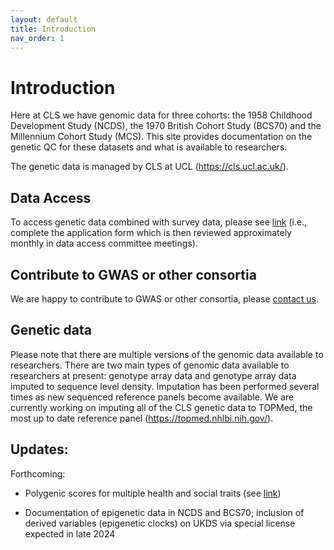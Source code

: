```yaml
---
layout: default
title: Introduction
nav_order: 1
---
```


# **Introduction** 

Here at CLS we have genomic data for three cohorts: the 1958 Childhood Development Study (NCDS), the 1970 British Cohort Study (BCS70) and the Millennium Cohort Study (MCS). This site provides documentation on the genetic QC for these datasets and what is available to researchers.

The genetic data is managed by CLS at UCL (<https://cls.ucl.ac.uk/>). 

## Data Access

To access genetic data combined with survey data, please see <a href="https://cls.ucl.ac.uk/data-access-training/data-access/">link</a> (i.e., complete the application form which is then reviewed approximately monthly in data access committee meetings).

## Contribute to GWAS or other consortia

We are happy to contribute to GWAS or other consortia, please [contact us](mailto:g.shireby@ucl.ac.uk).

## Genetic data

Please note that there are multiple versions of the genomic data available to researchers. There are two main types of genomic data available to researchers at present: genotype array data and genotype array data imputed to sequence level density. Imputation has been performed several times as new sequenced reference panels become available. We are currently working on imputing all of the CLS genetic data to TOPMed, the most up to date reference panel (<https://topmed.nhlbi.nih.gov/>).  

## Updates:
Forthcoming: 

- Polygenic scores for multiple health and social traits (see [link](https://cls-genetics.github.io/docs/PRS.html))

- Documentation of epigenetic data in NCDS and BCS70; inclusion of derived variables (epigenetic clocks) on UKDS via special license expected in late 2024

